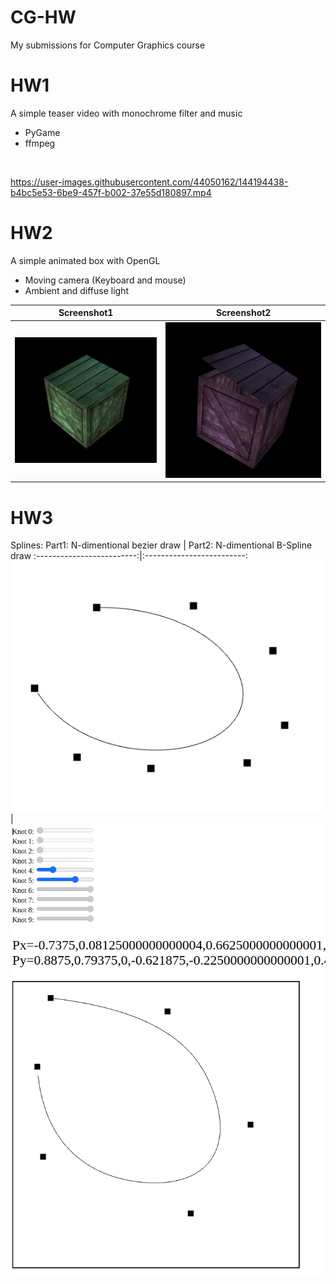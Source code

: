 # CG-HW
My submissions for Computer Graphics course

# HW1
A simple teaser video with monochrome filter and music
- PyGame
- ffmpeg
<br>


https://user-images.githubusercontent.com/44050162/144194438-b4bc5e53-6be9-457f-b002-37e55d180897.mp4



# HW2
A simple animated box with OpenGL
- Moving camera (Keyboard and mouse)
- Ambient and diffuse light


Screenshot1             |  Screenshot2
:-------------------------:|:-------------------------:
![...](https://github.com/DanialErfanian/CG-HW/blob/master/HW2/screenshots/1.png "Screenshot1")  | ![...](https://github.com/DanialErfanian/CG-HW/blob/master/HW2/screenshots/2.png "Screenshot2")

# HW3
Splines:
Part1: N-dimentional bezier draw |  Part2: N-dimentional B-Spline draw
:-------------------------:|:-------------------------:
![...](https://github.com/DanialErfanian/CG-HW/blob/master/HW3/Part1/screenshots/part1-bezier.png "Screenshot1")  | ![...](https://github.com/DanialErfanian/CG-HW/blob/master/HW3/Part2/screenshots/part2-BSpline.png "Screenshot2")

